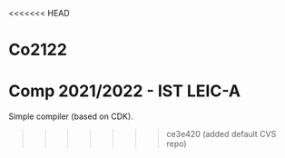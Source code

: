 <<<<<<< HEAD
# Co2122
Comp 2021/2022 - IST LEIC-A
=======
Simple compiler (based on CDK).
>>>>>>> ce3e420 (added default CVS repo)
